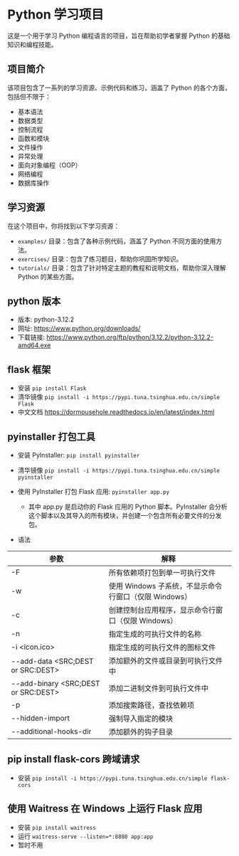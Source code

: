 # Python 学习项目

这是一个用于学习 Python 编程语言的项目，旨在帮助初学者掌握 Python 的基础知识和编程技能。

## 项目简介

该项目包含了一系列的学习资源、示例代码和练习，涵盖了 Python 的各个方面，包括但不限于：

- 基本语法
- 数据类型
- 控制流程
- 函数和模块
- 文件操作
- 异常处理
- 面向对象编程（OOP）
- 网络编程
- 数据库操作

## 学习资源

在这个项目中，你将找到以下学习资源：

- `examples/` 目录：包含了各种示例代码，涵盖了 Python 不同方面的使用方法。
- `exercises/` 目录：包含了练习题目，帮助你巩固所学知识。
- `tutorials/` 目录：包含了针对特定主题的教程和说明文档，帮助你深入理解 Python 的某些方面。

## python 版本

- 版本: python-3.12.2
- 网址: https://www.python.org/downloads/
- 下载链接: https://www.python.org/ftp/python/3.12.2/python-3.12.2-amd64.exe

## flask 框架

- 安装 `pip install Flask`
- 清华镜像 `pip install -i https://pypi.tuna.tsinghua.edu.cn/simple Flask`
- 中文文档 https://dormousehole.readthedocs.io/en/latest/index.html

## pyinstaller 打包工具

- 安装 PyInstaller: `pip install pyinstaller`
- 清华镜像 `pip install -i https://pypi.tuna.tsinghua.edu.cn/simple pyinstaller`
- 使用 PyInstaller 打包 Flask 应用: `pyinstaller app.py`
    - 其中 app.py 是启动你的 Flask 应用的 Python 脚本。PyInstaller 会分析这个脚本以及其导入的所有模块，并创建一个包含所有必要文件的分发包。


- 语法

| 参数                                  | 解释                                  |
|-------------------------------------|-------------------------------------|
| -F                                  | 所有依赖项打包到单一可执行文件                     |
| -w                                  | 使用 Windows 子系统，不显示命令行窗口（仅限 Windows） |
| -c                                  | 创建控制台应用程序，显示命令行窗口（仅限 Windows）       |
| -n <name>                           | 指定生成的可执行文件的名称                       |
| -i <icon.ico>                       | 指定生成的可执行文件的图标文件                     |
| --add-data <SRC;DEST or SRC:DEST>   | 添加额外的文件或目录到可执行文件中                   |
| --add-binary <SRC;DEST or SRC:DEST> | 添加二进制文件到可执行文件中                      |
| -p <path>                           | 添加搜索路径，查找依赖项                        |
| --hidden-import <module>            | 强制导入指定的模块                           |
| --additional-hooks-dir <path>       | 添加额外的钩子目录                           |

## pip install flask-cors 跨域请求

- 安装   `pip install -i https://pypi.tuna.tsinghua.edu.cn/simple flask-cors`

## 使用 Waitress 在 Windows 上运行 Flask 应用

- 安装 `pip install waitress`
- 运行 `waitress-serve --listen=*:8880 app:app`
- 暂时不用